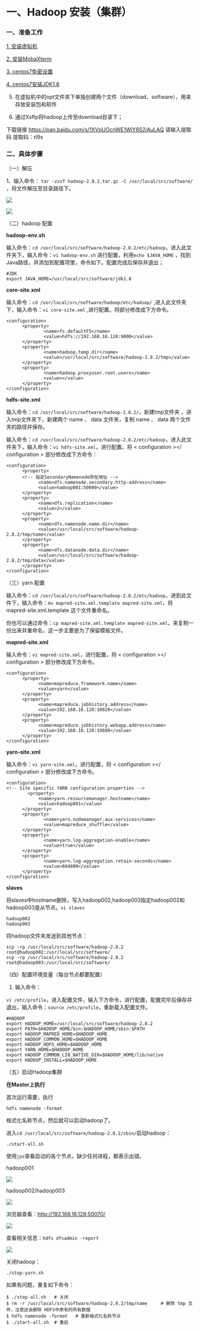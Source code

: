 # 一、Hadoop 安装（集群）

### 一、准备工作

[1. 安装虚拟机](https://github.com/WuZongYun/bigdata_study/blob/main/%E5%A4%A7%E6%95%B0%E6%8D%AE%E5%9F%BA%E7%A1%80%E7%8E%AF%E5%A2%83%E6%90%AD%E5%BB%BA/1_%E5%AE%89%E8%A3%85%E8%99%9A%E6%8B%9F%E6%9C%BA.md)

[2. 安装MobaXterm](https://github.com/WuZongYun/bigdata_study/blob/main/%E5%A4%A7%E6%95%B0%E6%8D%AE%E5%9F%BA%E7%A1%80%E7%8E%AF%E5%A2%83%E6%90%AD%E5%BB%BA/2_%E5%AE%89%E8%A3%85MobaXterm.md)

[3. centos7免密设置](https://github.com/WuZongYun/bigdata_study/blob/main/%E5%A4%A7%E6%95%B0%E6%8D%AE%E5%9F%BA%E7%A1%80%E7%8E%AF%E5%A2%83%E6%90%AD%E5%BB%BA/3_centos7%E5%85%8D%E5%AF%86%E8%AE%BE%E7%BD%AE.md)

[4. centos7安装JDK1.8](https://github.com/WuZongYun/bigdata_study/blob/main/%E5%A4%A7%E6%95%B0%E6%8D%AE%E5%9F%BA%E7%A1%80%E7%8E%AF%E5%A2%83%E6%90%AD%E5%BB%BA/4_centos7%E5%AE%89%E8%A3%85JDK.md)

5. 在虚拟机中的opt文件夹下单独创建两个文件（download、software），用来存放安装包和软件

6. 通过Xsftp将hadoop上传至download目录下；

下载链接 https://pan.baidu.com/s/1XVpUOcnWE1WiY8S2jAuLAQ 请输入提取码 提取码：rl9s

### 二、具体步骤

（一）解压

1、输入命令： `tar -zxvf hadoop-2.8.2.tar.gz -C /usr/local/src/software/` ，将文件解压至目录路径下。

![](../images/img_95.png)

![](../images/img_96.png)

（二）hadoop 配置

**hadoop-env.sh**

输入命令：`cd /usr/local/src/software/hadoop-2.8.2/etc/hadoop`，进入此文件夹下，输入命令：`vi hadoop-env.sh` 进行配置，利用`echo $JAVA_HOME` ，找到Java路径，并添加到配置项里，命令如下。配置完成后保存并退出；

```
#JDK
export JAVA_HOME=/usr/local/src/software/jdk1.8
```
**core-site.xml**

输入命令：`cd /usr/local/src/software/hadoop/etc/hadoop/` ,进入此文件夹下，输入命令：`vi core-site.xml` ,进行配置。将<configuration></configuration>部分修改成下方命令。

```
<configuration>         
      <property>                    
              <name>fs.defaultFS</name>                    
              <value>hdfs://192.168.16.128:9000</value>          
      </property>          
      <property>                    
              <name>hadoop.temp.dir</name>                    
              <value>/usr/local/src/software/hadoop-2.8.2/tmp</value>          
      </property>          
      <property>                    
              <name>hadoop.proxyuser.root.users</name>                    
              <value></value>          
      </property>          
</configuration>
```

**hdfs-site.xml**

输入命令：`cd /usr/local/src/software/hadoop-2.8.2/`，新建tmp文件夹 ，进入tmp文件夹下，新建两个 name 、 data 文件夹，复制 name 、 data 两个文件夹的路径并保存。

输入命令：`cd /usr/local/src/software/hadoop-2.8.2/etc/hadoop`，进入此文件夹下，输入命令：`vi hdfs-site.xml`，进行配置。将 < configuration ></ configuration > 部分修改成下方命令：

```
<configuration>
      <property>          
      <!-- 指定SecondaryNamenode所在地址 -->                    
            <name>dfs.namenode.secondary.http-address</name>                    
            <value>hadoop001:50090</value>          
      </property>          
      <property>                   
            <name>dfs.replication</name>                   
            <value>2</value>         
      </property>         
      <property>                   
            <name>dfs.namenode.name.dir</name>                   
            <value>/usr/local/src/software/hadoop-2.8.2/tmp/name</value>         
      </property>         
      <property>                   
            <name>dfs.datanode.data.dir</name>                   
            <value>/usr/local/src/software/hadoop-2.8.2/tmp/data</value>         
      </property>
</configuration>
```

（三）yarn 配置

输入命令：`cd /usr/local/src/software/hadoop-2.8.2/etc/hadoop`，进到此文件下，输入命令：`mv mapred-site.xml.template mapred-site.xml`，将 mapred-site.xml.template 这个文件重命名。

你也可以通过命令：`cp mapred-site.xml.template mapred-site.xml`，来复制一份出来并重命名，这一步主要是为了保留模板文件。

**mapred-site.xml**

输入命令：`vi mapred-site.xml`，进行配置，将 < configuration ></ configuration > 部分修改成下方命令。

```
<configuration>           
      <property>                     
            <name>mapreduce.framework.name</name>                     
            <value>yarn</value>           
      </property>           
      <property>                     
            <name>mapreduce.jobhistory.address</name>                     
            <value>192.168.16.128:10020</value>           
      </property>           
      <property>                     
            <name>mapreduce.jobhistory.webapp.address</name>                     
            <value>192.168.16.128:19888</value>           
      </property>
</configuration>
```

**yarn-site.xml**

输入命令：`vi yarn-site.xml`，进行配置，将 < configuration ></ configuration > 部分修改成下方命令。

```
<configuration>
<!-- Site specific YARN configuration properties -->
        <property>
            <name>yarn.resourcemanager.hostname</name>
            <value>hadoop001</value>
      </property> 
      <property>
              <name>yarn.nodemanager.aux-services</name>
              <value>mapreduce_shuffle</value>
      </property>
      <property>
              <name>yarn.log-aggregation-enable</name>
              <value>true</value>
      </property>
      <property>
              <name>yarn.log-aggregation.retain-seconds</name>
              <value>604800</value>
      </property>
</configuration>
```

**slaves**

将slaves中hostname删除，写入hadoop002,hadoop003指定hadoop002和hadoop003是从节点。`vi slaves`

```
hadoop002
hadoop003
```

将hadoop文件夹发送到其他节点：

```
scp -rp /usr/local/src/software/hadoop-2.8.2 root@hadoop002:/usr/local/src/software/
scp -rp /usr/local/src/software/hadoop-2.8.2 root@hadoop003:/usr/local/src/software/
```

（四）配置环境变量（每台节点都要配置）

1. 输入命令：

`vi /etc/profile`，进入配置文件，输入下方命令，进行配置，配置完毕后保存并退出，输入命令：`source /etc/profile`，重新载入配置文件。

```
#HADOOP
export HADOOP_HOME=/usr/local/src/software/hadoop-2.8.2
export PATH=$HADOOP_HOME/bin:$HADOOP_HOME/sbin:$PATH
export HADOOP_MAPRED_HOME=$HADOOP_HOME
export HADOOP_COMMON_HOME=$HADOOP_HOME
export HADOOP_HDFS_HOME=$HADOOP_HOME
export YARN_HOME=$HADOOP_HOME
export HADOOP_COMMON_LIB_NATIVE_DIR=$HADOOP_HOME/lib/native
export HADOOP_INSTALL=$HADOOP_HOME
```

（五）启动Hadoop集群

**在Master上执行**

首次运行需要，执行

`hdfs namenode -format`

格式化名称节点，然后就可以启动hadoop了。

进入`cd /usr/local/src/software/hadoop-2.8.2/sbin/`启动hadoop：

`./start-all.sh`

使用`jps`查看启动的各个节点，缺少任何进程，都表示出错。

hadoop001

![](../images/img_97.png)

hadoop002/hadoop003

![](../images/img_98.png)

浏览器查看：http://192.168.16.128:50070/

![](../images/img_99.png)

查看相关信息：`hdfs dfsadmin -report`

![](../images/img_100.png)

关闭hadoop：

`./stop-yarn.sh`

如果有问题，重复如下命令：

```
$ ./stop-all.sh   # 关闭
$ rm -r /usr/local/src/software/hadoop-2.8.2/tmp/name     # 删除 tmp 文件，注意这会删除 HDFS中原有的所有数据
$ hdfs namenode -format   # 重新格式化名称节点
$ ./start-all.sh  # 重启
```

